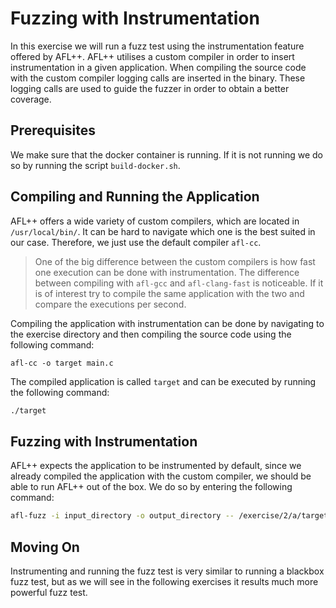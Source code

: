 # Fuzzing with Instrumentation
In this exercise we will run a fuzz test using the instrumentation feature offered by AFL++. AFL++ utilises a custom compiler in order to insert instrumentation in a given application. When compiling the source code with the custom compiler logging calls are inserted in the binary. These logging calls are used to guide the fuzzer in order to obtain a better coverage.

## Prerequisites
We make sure that the docker container is running. If it is not running we do so by running the script `build-docker.sh`.

## Compiling and Running the Application
AFL++ offers a wide variety of custom compilers, which are located in `/usr/local/bin/`. It can be hard to navigate which one is the best suited in our case. Therefore, we just use the default compiler `afl-cc`.
> One of the big difference between the custom compilers is how fast one execution can be done with instrumentation. The difference between compiling with `afl-gcc` and `afl-clang-fast` is noticeable. If it is of interest try to compile the same application with the two and compare the executions per second.

Compiling the application with instrumentation can be done by navigating to the exercise directory and then compiling the source code using the following command:
```shell
afl-cc -o target main.c
```
The compiled application is called `target` and can be executed by running the following command:
```bash
./target
```

## Fuzzing with Instrumentation
AFL++ expects the application to be instrumented by default, since we already compiled the application with the custom compiler, we should be able to run AFL++ out of the box. We do so by entering the following command:
```bash
afl-fuzz -i input_directory -o output_directory -- /exercise/2/a/target
```
## Moving On
Instrumenting and running the fuzz test is very similar to running a blackbox fuzz test, but as we will see in the following exercises it results much more powerful fuzz test. 